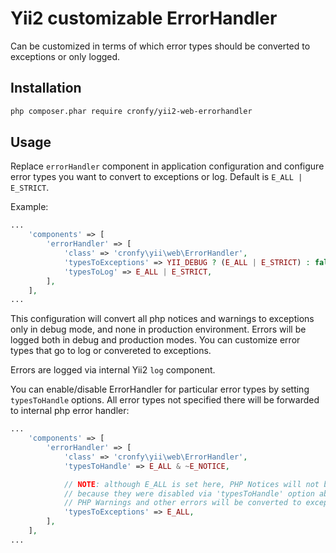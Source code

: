 # Yii2 customizable ErrorHandler

Can be customized in terms of which error types should be converted to exceptions or only logged.

## Installation

```bash
php composer.phar require cronfy/yii2-web-errorhandler
```

## Usage

Replace ```errorHandler``` component in application configuration and configure error types you want to convert to exceptions
or log. Default is ```E_ALL | E_STRICT```.

Example:

```php
...
    'components' => [
        'errorHandler' => [
            'class' => 'cronfy\yii\web\ErrorHandler',
            'typesToExceptions' => YII_DEBUG ? (E_ALL | E_STRICT) : false,
            'typesToLog' => E_ALL | E_STRICT,
        ],
    ],
...
```

This configuration will convert all php notices and warnings to exceptions only in debug mode, and none in production environment.
Errors will be logged both in debug and production modes. You can customize error types that go to log or convereted to exceptions.

Errors are logged via internal Yii2 ```log``` component.

You can enable/disable ErrorHandler for particular error types by setting ```typesToHandle``` options. All error types not specified
there will be forwarded to internal php error handler:

```php
...
    'components' => [
        'errorHandler' => [
            'class' => 'cronfy\yii\web\ErrorHandler',
            'typesToHandle' => E_ALL & ~E_NOTICE,

	        // NOTE: although E_ALL is set here, PHP Notices will not be converted to exceptions, 
	        // because they were disabled via 'typesToHandle' option above.
	        // PHP Warnings and other errors will be converted to exceptions.
            'typesToExceptions' => E_ALL,
        ],
    ],
...
```

